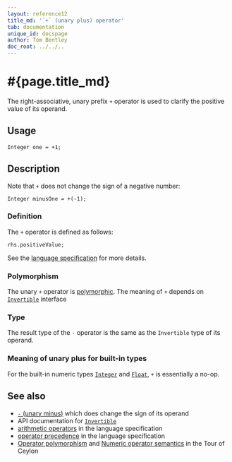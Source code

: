 ```yaml
---
layout: reference12
title_md: '`+` (unary plus) operator'
tab: documentation
unique_id: docspage
author: Tom Bentley
doc_root: ../../..
---
```


# #{page.title_md}

The right-associative, unary prefix `+` operator is used to clarify the positive value 
of its operand.

## Usage 

<!-- try: -->
    Integer one = +1;

## Description

Note that `+` does not change the sign of a negative number:

<!-- try: -->
    Integer minusOne = +(-1);

### Definition 

The `+` operator is defined as follows:

<!-- check:none -->
<!-- try: -->
    rhs.positiveValue;

See the [language specification](#{site.urls.spec_current}#arithmetic) for more details.

### Polymorphism

The unary `+` operator is [polymorphic](#{page.doc_root}/reference/operator/operator-polymorphism). 
The meaning of `+` depends on 
[`Invertible`](#{site.urls.apidoc_1_2}/Invertible.type.html) interface 

### Type

The result type of the `-` operator is the same as the `Invertible` type of its operand.

### Meaning of unary plus for built-in types

For the built-in numeric types
[`Integer`](#{site.urls.apidoc_1_2}/Integer.type.html) and
[`Float`](#{site.urls.apidoc_1_2}/Float.type.html), `+` 
is essentially a no-op.

## See also

* [`-` (unary minus)](../unary_minus) which does change the sign of its operand
* API documentation for [`Invertible`](#{site.urls.apidoc_1_2}/Invertible.type.html)
* [arithmetic operators](#{site.urls.spec_current}#arithmetic) in the 
  language specification
* [operator precedence](#{site.urls.spec_current}#operatorprecedence) in the 
  language specification
* [Operator polymorphism](#{page.doc_root}/tour/language-module/#operator_polymorphism) 
  and 
  [Numeric operator semantics](#{page.doc_root}/tour/language-module/#numeric_operator_semantics) 
  in the Tour of Ceylon

